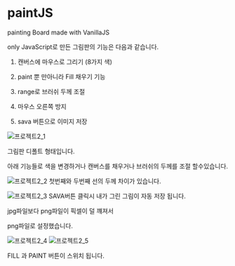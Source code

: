 # paintJS
painting Board made with VanillaJS

only JavaScript로 만든 그림판의 기능은 다음과 같습니다.

 

1. 캔버스에 마우스로 그리기 (8가지 색)

2. paint 뿐 만아니라 Fill 채우기 기능 

3. range로 브러쉬 두께 조절

4. 마우스 오른쪽 방지

5. sava 버튼으로 이미지 저장


![프로젝트2_1](https://user-images.githubusercontent.com/79763173/114654151-86bf4e80-9d24-11eb-8690-3e2b98b2909a.jpg)

그림판 디폴트 형태입니다.

아래 기능들로 색을 변경하거나 캔버스를 채우거나 브러쉬의 두께를 조절 할수있습니다.

![프로젝트2_2](https://user-images.githubusercontent.com/79763173/114654150-86bf4e80-9d24-11eb-9329-9e733ada47cd.jpg)
첫번째와 두번째 선의 두께 차이가 있습니다.

![프로젝트2_3](https://user-images.githubusercontent.com/79763173/114654148-8626b800-9d24-11eb-8bc4-a977268e6f05.jpg)
SAVA버튼 클릭시 내가 그린 그림이 자동 저장 됩니다.

jpg파일보다 png파일이 픽셀이 덜 꺠져서

png파일로 설정했습니다.

![프로젝트2_4](https://user-images.githubusercontent.com/79763173/114654146-84f58b00-9d24-11eb-8d28-1e855eb48933.jpg)
![프로젝트2_5](https://user-images.githubusercontent.com/79763173/114654153-8757e500-9d24-11eb-8c99-da3261170056.jpg)

FILL 과 PAINT 버튼이 스위치 됩니다.

